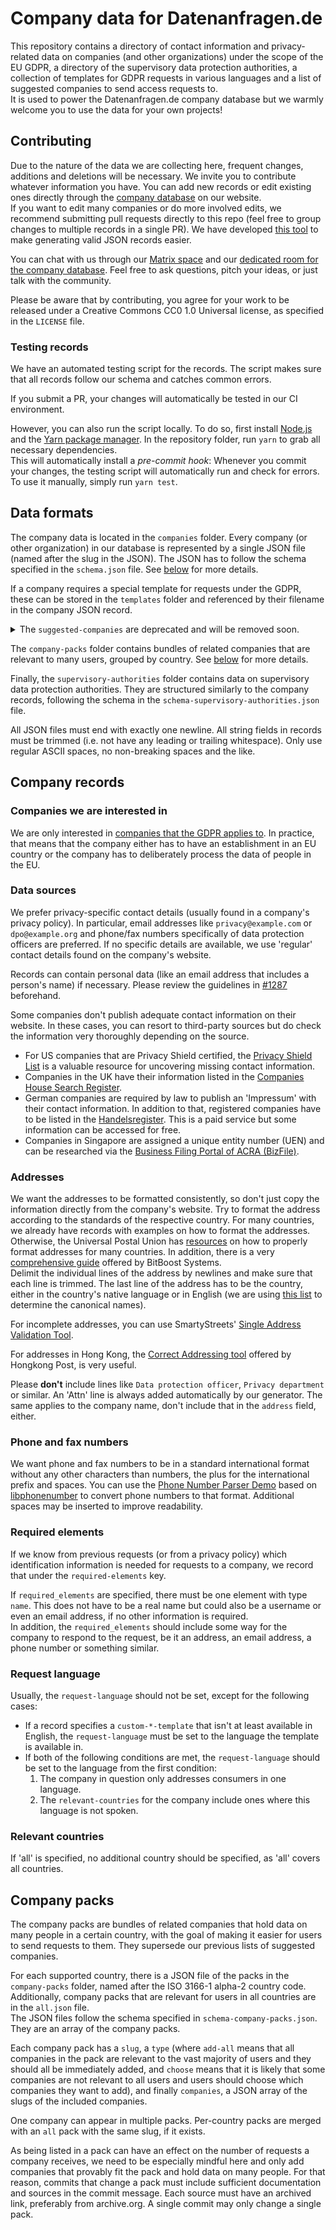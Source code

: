# Company data for Datenanfragen.de

This repository contains a directory of contact information and privacy-related data on companies (and other organizations) under the scope of the EU GDPR, a directory of the supervisory data protection authorities, a collection of templates for GDPR requests in various languages and a list of suggested companies to send access requests to.  
It is used to power the Datenanfragen.de company database but we warmly welcome you to use the data for your own projects!

## Contributing

Due to the nature of the data we are collecting here, frequent changes, additions and deletions will be necessary. We invite you to contribute whatever information you have. You can add new records or edit existing ones directly through the [company database](https://www.datarequests.org/company/) on our website.  
If you want to edit many companies or do more involved edits, we recommend submitting pull requests directly to this repo (feel free to group changes to multiple records in a single PR). We have developed [this tool](https://company-json.datenanfragen.de/) to make generating valid JSON records easier.

You can chat with us through our [Matrix space](https://matrix.to/#/#datenanfragen:matrix.altpeter.me) and our [dedicated room for the company database](https://matrix.to/#/#dade-company:matrix.altpeter.me). Feel free to ask questions, pitch your ideas, or just talk with the community.

Please be aware that by contributing, you agree for your work to be released under a Creative Commons CC0 1.0 Universal license, as specified in the `LICENSE` file.

### Testing records

We have an automated testing script for the records. The script makes sure that all records follow our schema and catches common errors.

If you submit a PR, your changes will automatically be tested in our CI environment.

However, you can also run the script locally. To do so, first install [Node.js](https://nodejs.org/en/download/) and the [Yarn package manager](https://yarnpkg.com/lang/en/docs/install/). In the repository folder, run `yarn` to grab all necessary dependencies.  
This will automatically install a *pre-commit hook*: Whenever you commit your changes, the testing script will automatically run and check for errors.  
To use it manually, simply run `yarn test`.

## Data formats

The company data is located in the `companies` folder. Every company (or other organization) in our database is represented by a single JSON file (named after the slug in the JSON). The JSON has to follow the schema specified in the `schema.json` file. See [below](#company-records) for more details.

If a company requires a special template for requests under the GDPR, these can be stored in the `templates` folder and referenced by their filename in the company JSON record.

<details>
<summary>The <code>suggested-companies</code> are deprecated and will be removed soon.</summary>
The <code>suggested-companies</code> folder contains suggestions on which companies users should send access requests to. It is grouped by country (where each country is represented by a file with the ISO 3166-1 alpha-2 country code as the filename). The list should only contain companies that the user should definitely request because they are relevant to pretty much every citizen of that country (e.g. collection agencies and credit agencies). It should not contain companies that are relevant for many but not all users (like Amazon, Facebook etc.)  
A list for a country is represented by a JSON array of the slugs representing the corresponding companies.
</details>

The `company-packs` folder contains bundles of related companies that are relevant to many users, grouped by country. See [below](#company-packs) for more details.

Finally, the `supervisory-authorities` folder contains data on supervisory data protection authorities. They are structured similarly to the company records, following the schema in the `schema-supervisory-authorities.json` file.

All JSON files must end with exactly one newline. All string fields in records must be trimmed (i.e. not have any leading or trailing whitespace).
Only use regular ASCII spaces, no non-breaking spaces and the like.

## Company records

### Companies we are interested in

We are only interested in [companies that the GDPR applies to](https://www.datarequests.org/blog/gdpr-territorial-scope/). In practice, that means that the company either has to have an establishment in an EU country or the company has to deliberately process the data of people in the EU.

### Data sources

We prefer privacy-specific contact details (usually found in a company's privacy policy). In particular, email addresses like `privacy@example.com` or `dpo@example.org` and phone/fax numbers specifically of data protection officers are preferred. If no specific details are available, we use 'regular' contact details found on the company's website.

Records can contain personal data (like an email address that includes a person's name) if necessary. Please review the guidelines in [#1287](https://github.com/datenanfragen/data/issues/1287) beforehand.

Some companies don't publish adequate contact information on their website. In these cases, you can resort to third-party sources but do check the information very thoroughly depending on the source.

* For US companies that are Privacy Shield certified, the [Privacy Shield List](https://www.privacyshield.gov/list) is a valuable resource for uncovering missing contact information.
* Companies in the UK have their information listed in the [Companies House Search Register](https://beta.companieshouse.gov.uk/).
* German companies are required by law to publish an 'Impressum' with their contact information. In addition to that, registered companies have to be listed in the [Handelsregister](https://www.handelsregister.de). This is a paid service but some information can be accessed for free.
* Companies in Singapore are assigned a unique entity number (UEN) and can be researched via the [Business Filing Portal of ACRA (BizFile)](https://www.bizfile.gov.sg).

### Addresses

We want the addresses to be formatted consistently, so don't just copy the information directly from the company's website. Try to format the address according to the standards of the respective country. For many countries, we already have records with examples on how to format the addresses. Otherwise, the Universal Postal Union has [resources](http://www.upu.int/en/activities/addressing/postal-addressing-systems-in-member-countries.html) on how to properly format addresses for many countries. In addition, there is a very [comprehensive guide](https://www.bitboost.com/ref/international-address-formats.html) offered by BitBoost Systems.  
Delimit the individual lines of the address by newlines and make sure that each line is trimmed. The last line of the address has to be the country, either in the country's native language or in English (we are using [this list](https://github.com/annexare/Countries/blob/master/dist/countries.csv) to determine the canonical names).

For incomplete addresses, you can use SmartyStreets' [Single Address Validation Tool](https://smartystreets.com/products/single-address).

For addresses in Hong Kong, the [Correct Addressing tool](https://www.hongkongpost.hk/correct_addressing/index.jsp?lang=en_US) offered by Hongkong Post, is very useful.

Please **don't** include lines like `Data protection officer`, `Privacy department` or similar. An 'Attn' line is always added automatically by our generator. The same applies to the company name, don't include that in the `address` field, either.

### Phone and fax numbers

We want phone and fax numbers to be in a standard international format without any other characters than numbers, the plus for the international prefix and spaces. You can use the [Phone Number Parser Demo](https://libphonenumber.appspot.com/) based on [libphonenumber](https://github.com/googlei18n/libphonenumber/) to convert phone numbers to that format. Additional spaces may be inserted to improve readability.

### Required elements

If we know from previous requests (or from a privacy policy) which identification information is needed for requests to a company, we record that under the `required-elements` key.

If `required_elements` are specified, there must be one element with type `name`. This does not have to be a real name but could also be a username or even an email address, if no other information is required.  
In addition, the `required_elements` should include some way for the company to respond to the request, be it an address, an email address, a phone number or something similar. 

### Request language

Usually, the `request-language` should not be set, except for the following cases:

* If a record specifies a `custom-*-template` that isn't at least available in English, the `request-language` must be set to the language the template is available in.
* If both of the following conditions are met, the `request-language` should be set to the language from the first condition:
    1. The company in question only addresses consumers in one language.
    2. The `relevant-countries` for the company include ones where this language is not spoken.

### Relevant countries

If 'all' is specified, no additional country should be specified, as 'all' covers all countries.

## Company packs

The company packs are bundles of related companies that hold data on many people in a certain country, with the goal of making it easier for users to send requests to them. They supersede our previous lists of suggested companies.

For each supported country, there is a JSON file of the packs in the `company-packs` folder, named after the ISO 3166-1 alpha-2 country code. Additionally, company packs that are relevant for users in all countries are in the `all.json` file.  
The JSON files follow the schema specified in `schema-company-packs.json`. They are an array of the company packs.

Each company pack has a `slug`, a `type` (where `add-all` means that all companies in the pack are relevant to the vast majority of users and they should all be immediately added, and `choose` means that it is likely that some companies are not relevant to all users and users should choose which companies they want to add), and finally `companies`, a JSON array of the slugs of the included companies.

One company can appear in multiple packs. Per-country packs are merged with an `all` pack with the same slug, if it exists. 

As being listed in a pack can have an effect on the number of requests a company receives, we need to be especially mindful here and only add companies that provably fit the pack and hold data on many people. For that reason, commits that change a pack must include sufficient documentation and sources in the commit message. Each source must have an archived link, preferably from archive.org. A single commit may only change a single pack.
